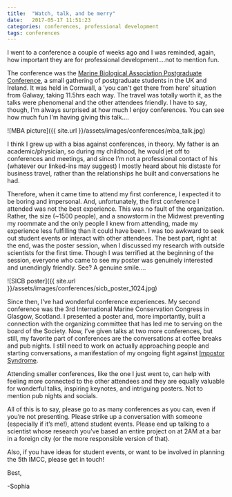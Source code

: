 ```yaml
---
title:  "Watch, talk, and be merry"
date:   2017-05-17 11:51:23
categories: conferences, professional development
tags: conferences
---
```


I went to a conference a couple of weeks ago and I was reminded, again, how important they are for professional development....not to mention fun. 

The conference was the [Marine Biological Association Postgraduate Conference][MBA], a small gathering of postgraduate students in the UK and Ireland. It was held in Cornwall, a 'you can't get there from here' situation from Galway, taking 11.5hrs each way. The travel was totally worth it, as the talks were phenomenal and the other attendees friendly. I have to say, though, I'm always surprised at how much I enjoy conferences. You can see how much fun I'm having giving this talk....

![MBA picture]({{ site.url }}/assets/images/conferences/mba_talk.jpg)

I think I grew up with a bias against conferences, in theory. My father is an academic/physician, so during my childhood, he would jet off to conferences and meetings, and since I’m not a professional contact of his (whatever our linked-ins may suggest) I mostly heard about his distaste for business travel, rather than the relationships he built and conversations he had. 

Therefore, when it came time to attend my first conference, I expected it to be boring and impersonal. And, unfortunately, the first conference I attended was not the best experience. This was no fault of the organization. Rather, the size (~1500 people), and a snowstorm in the Midwest preventing my roommate and the only people I knew from attending, made my experience less fulfilling than it could have been. I was too awkward to seek out student events or interact with other attendees. The best part, right at the end, was the poster session, when I discussed my research with outside scientists for the first time. Though I was terrified at the beginning of the session, everyone who came to see my poster was genuinely interested and unendingly friendly. See? A genuine smile....

![SICB poster]({{ site.url }}/assets/images/conferences/sicb_poster_1024.jpg)

Since then, I’ve had wonderful conference experiences. My second conference was the 3rd International Marine Conservation Congress in Glasgow, Scotland. I presented a poster and, more importantly, built a connection with the organizing committee that has led me to serving on the board of the Society. Now, I’ve given talks at two more conferences, but still, my favorite part of conferences are the conversations at coffee breaks and pub nights. I still need to work on actually approaching people and starting conversations, a manifestation of my ongoing fight against [Impostor Syndrome][IS]. 

Attending smaller conferences, like the one I just went to, can help with feeling more connected to the other attendees and they are equally valuable for wonderful talks, inspiring keynotes, and intriguing posters. Not to mention pub nights and socials.

All of this is to say, please go to as many conferences as you can, even if you’re not presenting. Please strike up a conversation with someone (especially if it’s me!), attend student events. Please end up talking to a scientist whose research you’ve based an entire project on at 2AM at a bar in a foreign city (or the more responsible version of that).


Also, if you have ideas for student events, or want to be involved in planning the 5th IMCC, please get in touch!

Best,

-Sophia

[IS]: http://www.chronicle.com/article/Impostor-Syndrome-Is/238418  
[MBA]: http://www.mba.ac.uk/events#b14


